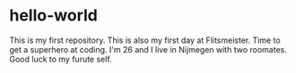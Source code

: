 # hello-world
This is my first repository.
This is also my first day at Flitsmeister. Time to get a superhero at coding. 
I'm 26 and I live in Nijmegen with two roomates. Good luck to my furute self.

